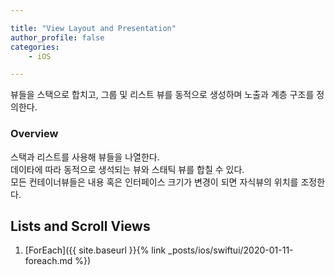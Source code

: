 ```yaml
--- 

title: "View Layout and Presentation"
author_profile: false
categories:
    - iOS

---
```


뷰들을 스택으로 합치고, 그룹 및 리스트 뷰를 동적으로 생성하며 노출과 계층 구조를 정의한다.

### Overview

스택과 리스트를 사용해 뷰들을 나열한다. <br>
데이타에 따라 동적으로 생석되는 뷰와 스태틱 뷰를 합칠 수 있다.<br>
모든 컨테이너뷰들은 내용 혹은 인터페이스 크기가 변경이 되면 자식뷰의 위치를 조정한다.

## Lists and Scroll Views

1. [ForEach]({{ site.baseurl }}{% link _posts/ios/swiftui/2020-01-11-foreach.md %})
